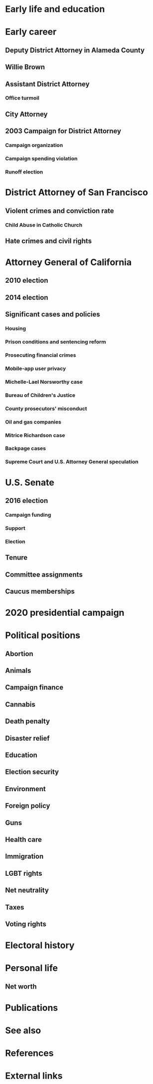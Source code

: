 # 
# Early life and education
# Early career
## Deputy District Attorney in Alameda County
## Willie Brown
## Assistant District Attorney
### Office turmoil
## City Attorney
## 2003 Campaign for District Attorney
### Campaign organization
### Campaign spending violation
### Runoff election
# District Attorney of San Francisco
## Violent crimes and conviction rate
### Child Abuse in Catholic Church
## Hate crimes and civil rights
# Attorney General of California
## 2010 election
## 2014 election
## Significant cases and policies
### Housing
### Prison conditions and sentencing reform
### Prosecuting financial crimes
### Mobile-app user privacy
### Michelle-Lael Norsworthy case
### Bureau of Children's Justice
### County prosecutors' misconduct
### Oil and gas companies
### Mitrice Richardson case
### Backpage cases
### Supreme Court and U.S. Attorney General speculation
# U.S. Senate
## 2016 election
### Campaign funding
### Support
### Election
## Tenure
## Committee assignments
## Caucus memberships
# 2020 presidential campaign
# Political positions
## Abortion
## Animals
## Campaign finance
## Cannabis
## Death penalty
## Disaster relief
## Education
## Election security
## Environment
## Foreign policy
## Guns
## Health care
## Immigration
## LGBT rights
## Net neutrality
## Taxes
## Voting rights
# Electoral history
# Personal life
## Net worth
# Publications
# See also
# References
# External links